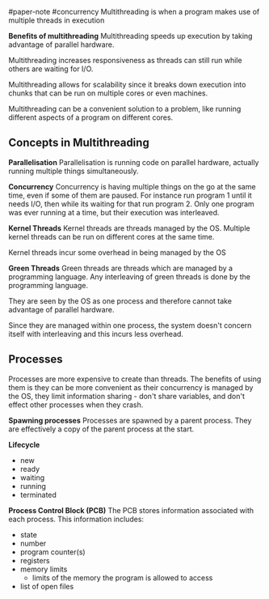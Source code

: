 #paper-note #concurrency 
Multithreading is when a program makes use of multiple threads in execution

**Benefits of multithreading**
Multithreading speeds up execution by taking advantage of parallel hardware.

Multithreading increases responsiveness as threads can still run while others are waiting for I/O.

Multithreading allows for scalability since it breaks down execution into chunks that can be run on multiple cores or even machines.

Multithreading can be a convenient solution to a problem, like running different aspects of a program on different cores.
## Concepts in Multithreading
**Parallelisation**
Parallelisation is running code on parallel hardware, actually running multiple things simultaneously.

**Concurrency**
Concurrency is having multiple things on the go at the same time, even if some of them are paused. For instance run program 1 until it needs I/O, then while its waiting for that run program 2. Only one program was ever running at a time, but their execution was interleaved.

**Kernel Threads**
Kernel threads are threads managed by the OS. Multiple kernel threads can be run on different cores at the same time.

Kernel threads incur some overhead in being managed by the OS

**Green Threads**
Green threads are threads which are managed by a programming language. Any interleaving of green threads is done by the programming language.

They are seen by the OS as one process and therefore cannot take advantage of parallel hardware.

Since they are managed within one process, the system doesn't concern itself with interleaving and this incurs less overhead.
## Processes
Processes are more expensive to create than threads. The benefits of using them is they can be more convenient as their concurrency is managed by the OS, they limit information sharing - don't share variables, and don't effect other processes when they crash.

**Spawning processes**
Processes are spawned by a parent process. They are effectively a copy of the parent process at the start.

**Lifecycle**
- new
- ready
- waiting
- running
- terminated

**Process Control Block (PCB)**
The PCB stores information associated with each process. This information includes:
- state
- number
- program counter(s)
- registers
- memory limits
	- limits of the memory the program is allowed to access
- list of open files